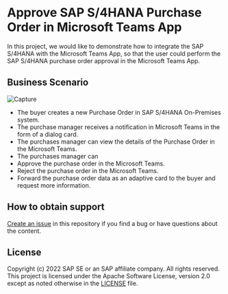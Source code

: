 # Approve SAP S/4HANA Purchase Order in Microsoft Teams App
In this project, we would like to demonstrate how to integrate the SAP S/4HANA with the Microsoft Teams App, so that the user could perform the SAP S/4HANA purchase order approval in the Microsoft Teams App.

## Business Scenario

![Capture](https://user-images.githubusercontent.com/29527722/208214036-a1ac0fa6-1a00-4a21-bba4-850d609fac72.PNG)

- The buyer creates a new Purchase Order in SAP S/4HANA On-Premises system.
- The purchase manager receives a notification in Microsoft Teams in the form of a dialog card.
- The purchases manager can view the details of the Purchase Order in the Microsoft Teams.
- The purchases manager can 
- Approve the purchase order in the Microsoft Teams.
- Reject the purchase order in the Microsoft Teams.
- Forward the purchase order data as an adaptive card to the buyer and request more information.

## How to obtain support
[Create an issue](https://github.com/SAP-samples/<repository-name>/issues) in this repository if you find a bug or have questions about the content.
 
## License
Copyright (c) 2022 SAP SE or an SAP affiliate company. All rights reserved. This project is licensed under the Apache Software License, version 2.0 except as noted otherwise in the [LICENSE](LICENSE) file.
